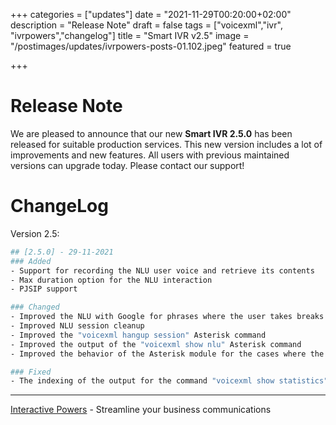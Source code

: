 +++
categories = ["updates"]
date = "2021-11-29T00:20:00+02:00"
description = "Release Note"
draft = false
tags = ["voicexml","ivr", "ivrpowers","changelog"]
title = "Smart IVR v2.5"
image = "/postimages/updates/ivrpowers-posts-01.102.jpeg"
featured = true

+++

# Release Note

We are pleased to announce that our new **Smart IVR 2.5.0** has been released for suitable production services. This new version includes a lot of improvements and new features. All users with previous maintained versions can upgrade today. Please contact our support!

# ChangeLog

Version 2.5:

```bash
## [2.5.0] - 29-11-2021
### Added
- Support for recording the NLU user voice and retrieve its contents
- Max duration option for the NLU interaction
- PJSIP support

### Changed
- Improved the NLU with Google for phrases where the user takes breaks between words
- Improved NLU session cleanup
- Improved the "voicexml hangup session" Asterisk command
- Improved the output of the "voicexml show nlu" Asterisk command
- Improved the behavior of the Asterisk module for the cases where the connection with the message queue is lost during a long time

### Fixed
- The indexing of the output for the command "voicexml show statistics"
```

---
[Interactive Powers](http://www.ivrpowers.com/) - Streamline your business communications
